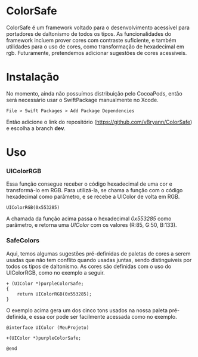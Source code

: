 # ColorSafe
ColorSafe é um framework voltado para o desenvolvimento acessível para portadores de daltonismo de todos os tipos. As funcionalidades do framework incluem prover cores com contraste suficiente, e também utilidades para o uso de cores, como transformação de hexadecimal em rgb. Futuramente, pretendemos adicionar sugestões de cores acessíveis.

# Instalação
No momento, ainda não possuímos distribuição pelo CocoaPods, então será necessário usar o SwiftPackage manualmente no Xcode.

```
File > Swift Packages > Add Package Dependencies
```
Então adicione o link do repositório (https://github.com/vBryann/ColorSafe) e escolha a branch **dev**.


# Uso
### UIColorRGB
Essa função consegue receber o código hexadecimal de uma cor e transformá-lo em RGB. Para utilizá-la, se chama a função com o código hexadecimal como parâmetro, e se recebe a UIColor de volta em RGB.

``` 
UIColorRGB(0x553285)
```
A chamada da função acima passa o hexadecimal _0x553285_ como parâmetro, e retorna uma _UIColor_ com os valores (R:85, G:50, B:133).

### SafeColors
Aqui, temos algumas sugestões pré-definidas de paletas de cores a serem usadas que não tem conflito quando usadas juntas, sendo distinguíveis por todos os tipos de daltonismo. As cores são definidas com o uso do UIColorRGB, como no exemplo a seguir.

```
+ (UIColor *)purpleColorSafe;
{
    return UIColorRGB(0x553285);
}
```
O exemplo acima gera um dos cinco tons usados na nossa paleta pré-definida, e essa cor pode ser facilmente acessada como no exemplo.

```
@interface UIColor (MeuProjeto)

+(UIColor *)purpleColorSafe;

@end
```
